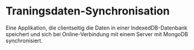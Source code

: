 # Traningsdaten-Synchronisation

Eine Applikation, die clientseitig die Daten in einer IndexedDB-Datenbank speichert und sich bei Online-Verbindung mit einem Server mit MongoDB synchronisiert.


